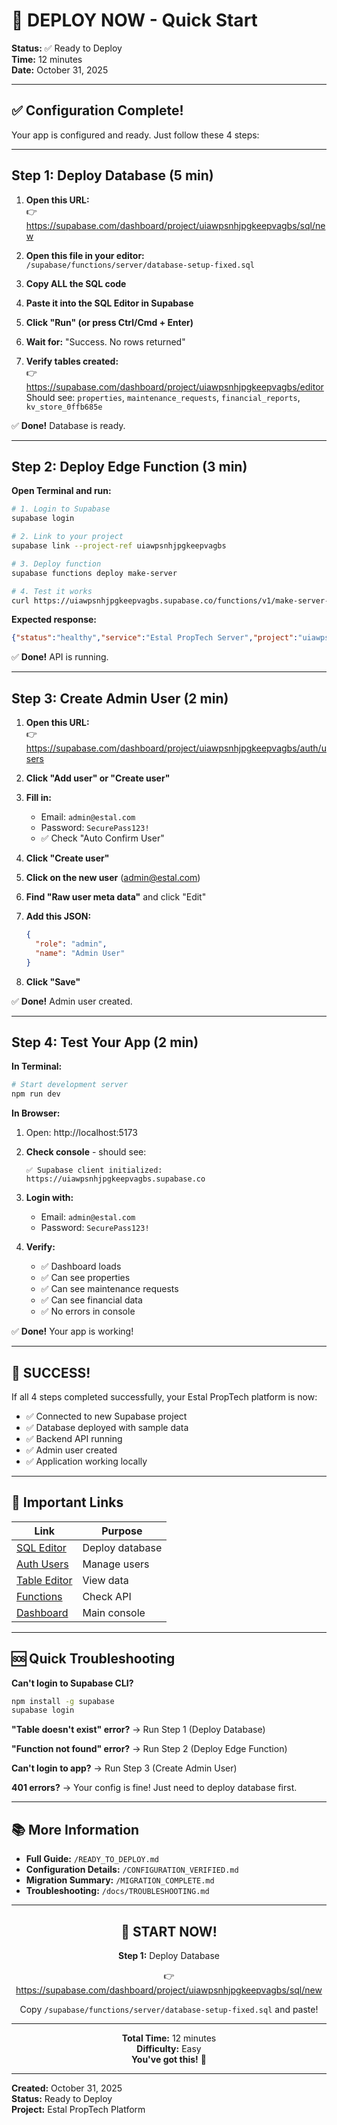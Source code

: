 # 🚀 DEPLOY NOW - Quick Start

**Status:** ✅ Ready to Deploy  
**Time:** 12 minutes  
**Date:** October 31, 2025

---

## ✅ Configuration Complete!

Your app is configured and ready. Just follow these 4 steps:

---

## Step 1: Deploy Database (5 min)

1. **Open this URL:**  
   👉 https://supabase.com/dashboard/project/uiawpsnhjpgkeepvagbs/sql/new

2. **Open this file in your editor:**  
   `/supabase/functions/server/database-setup-fixed.sql`

3. **Copy ALL the SQL code**

4. **Paste it into the SQL Editor in Supabase**

5. **Click "Run" (or press Ctrl/Cmd + Enter)**

6. **Wait for:** "Success. No rows returned"

7. **Verify tables created:**  
   👉 https://supabase.com/dashboard/project/uiawpsnhjpgkeepvagbs/editor  
   Should see: `properties`, `maintenance_requests`, `financial_reports`, `kv_store_0ffb685e`

✅ **Done!** Database is ready.

---

## Step 2: Deploy Edge Function (3 min)

**Open Terminal and run:**

```bash
# 1. Login to Supabase
supabase login

# 2. Link to your project
supabase link --project-ref uiawpsnhjpgkeepvagbs

# 3. Deploy function
supabase functions deploy make-server

# 4. Test it works
curl https://uiawpsnhjpgkeepvagbs.supabase.co/functions/v1/make-server-0ffb685e/health
```

**Expected response:**
```json
{"status":"healthy","service":"Estal PropTech Server","project":"uiawpsnhjpgkeepvagbs"}
```

✅ **Done!** API is running.

---

## Step 3: Create Admin User (2 min)

1. **Open this URL:**  
   👉 https://supabase.com/dashboard/project/uiawpsnhjpgkeepvagbs/auth/users

2. **Click "Add user" or "Create user"**

3. **Fill in:**
   - Email: `admin@estal.com`
   - Password: `SecurePass123!`
   - ✅ Check "Auto Confirm User"

4. **Click "Create user"**

5. **Click on the new user** (admin@estal.com)

6. **Find "Raw user meta data"** and click "Edit"

7. **Add this JSON:**
   ```json
   {
     "role": "admin",
     "name": "Admin User"
   }
   ```

8. **Click "Save"**

✅ **Done!** Admin user created.

---

## Step 4: Test Your App (2 min)

**In Terminal:**

```bash
# Start development server
npm run dev
```

**In Browser:**

1. Open: http://localhost:5173

2. **Check console** - should see:
   ```
   ✅ Supabase client initialized: https://uiawpsnhjpgkeepvagbs.supabase.co
   ```

3. **Login with:**
   - Email: `admin@estal.com`
   - Password: `SecurePass123!`

4. **Verify:**
   - ✅ Dashboard loads
   - ✅ Can see properties
   - ✅ Can see maintenance requests
   - ✅ Can see financial data
   - ✅ No errors in console

✅ **Done!** Your app is working!

---

## 🎉 SUCCESS!

If all 4 steps completed successfully, your Estal PropTech platform is now:

- ✅ Connected to new Supabase project
- ✅ Database deployed with sample data
- ✅ Backend API running
- ✅ Admin user created
- ✅ Application working locally

---

## 🔗 Important Links

| Link | Purpose |
|------|---------|
| [SQL Editor](https://supabase.com/dashboard/project/uiawpsnhjpgkeepvagbs/sql/new) | Deploy database |
| [Auth Users](https://supabase.com/dashboard/project/uiawpsnhjpgkeepvagbs/auth/users) | Manage users |
| [Table Editor](https://supabase.com/dashboard/project/uiawpsnhjpgkeepvagbs/editor) | View data |
| [Functions](https://supabase.com/dashboard/project/uiawpsnhjpgkeepvagbs/functions) | Check API |
| [Dashboard](https://supabase.com/dashboard/project/uiawpsnhjpgkeepvagbs) | Main console |

---

## 🆘 Quick Troubleshooting

**Can't login to Supabase CLI?**
```bash
npm install -g supabase
supabase login
```

**"Table doesn't exist" error?**
→ Run Step 1 (Deploy Database)

**"Function not found" error?**
→ Run Step 2 (Deploy Edge Function)

**Can't login to app?**
→ Run Step 3 (Create Admin User)

**401 errors?**
→ Your config is fine! Just need to deploy database first.

---

## 📚 More Information

- **Full Guide:** `/READY_TO_DEPLOY.md`
- **Configuration Details:** `/CONFIGURATION_VERIFIED.md`
- **Migration Summary:** `/MIGRATION_COMPLETE.md`
- **Troubleshooting:** `/docs/TROUBLESHOOTING.md`

---

<div align="center">

## 🎯 START NOW!

**Step 1:** Deploy Database

👉 https://supabase.com/dashboard/project/uiawpsnhjpgkeepvagbs/sql/new

Copy `/supabase/functions/server/database-setup-fixed.sql` and paste!

---

**Total Time:** 12 minutes  
**Difficulty:** Easy  
**You've got this!** 💪

</div>

---

**Created:** October 31, 2025  
**Status:** Ready to Deploy  
**Project:** Estal PropTech Platform

